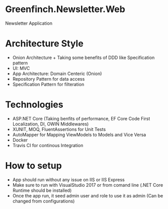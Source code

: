 # Greenfinch.Newsletter.Web
Newsletter Application
# Architecture Style
- Onion Architecture + Taking some benefits of DDD like Specification pattern
- UI: MVC
- App Architecture: Domain Centeric (Onion) 
- Repository Pattern for data access
- Specification Pattern for filteration
# Technologies
- ASP.NET Core (Taking benfits of performance, EF Core Code First Localization, DI, OWIN Middlewares)
- XUNIT, MOQ, FluentAssertions for Unit Tests
- AutoMapper for Mapping ViewModels to Models and Vice Versa
- Docker
- Travis CI for continous Integration
# How to setup
- App should run without any issue on IIS or IIS Express
- Make sure to run with VisualStudio 2017 or from comand line (.NET Core Runtime should be installed)
- Once the app run, it seed admin user and role to use it as admin (Can be changed from configurations)